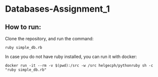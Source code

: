 # Databases-Assignment_1

## How to run:
Clone the repository, and run the command:

```
ruby simple_db.rb
```

In case you do not have ruby installed, you can run it with docker:

```
docker run -it --rm -v $(pwd):/src -w /src helgecph/pythonruby sh -c "ruby simple_db.rb"
```
